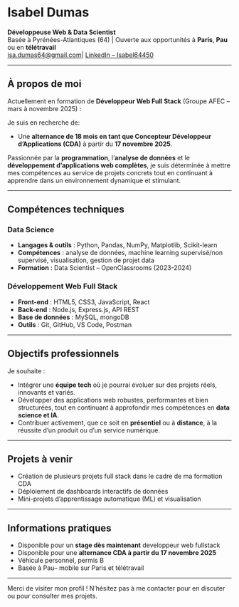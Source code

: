 #  Isabel Dumas

**Développeuse Web & Data Scientist**  
 Basée à Pyrénées-Atlantiques (64) | Ouverte aux opportunités à **Paris**, **Pau** ou en **télétravail**  
 isa.dumas64@gmail.com|  [LinkedIn – Isabel64450](https://www.linkedin.com/in/Isabel64450)

---

##  À propos de moi

Actuellement en formation de **Développeur Web Full Stack** (Groupe AFEC – mars à novembre 2025) :

Je suis en recherche de:

- Une **alternance de 18 mois en tant que Concepteur Développeur d’Applications (CDA)** à partir du **17 novembre 2025**.

Passionnée par la **programmation**, l’**analyse de données** et le **développement d’applications web complètes**, je suis déterminée à mettre mes compétences au service de projets concrets tout en continuant à apprendre dans un environnement dynamique et stimulant.

---

##  Compétences techniques

###  Data Science
- **Langages & outils** : Python, Pandas, NumPy, Matplotlib, Scikit-learn
- **Compétences** : analyse de données, machine learning supervisé/non supervisé, visualisation, gestion de projet data
- **Formation** : Data Scientist – OpenClassrooms (2023-2024)

###  Développement Web Full Stack
- **Front-end** : HTML5, CSS3, JavaScript, React
- **Back-end** : Node.js, Express.js, API REST
- **Base de données** : MySQL, mongoDB
- **Outils** : Git, GitHub, VS Code, Postman

---

##  Objectifs professionnels

Je souhaite :
- Intégrer une **équipe tech** où je pourrai évoluer sur des projets réels, innovants et variés.
- Développer des applications web robustes, performantes et bien structurées, tout en continuant à approfondir mes compétences en **data science et IA**.
- Contribuer activement, que ce soit en **présentiel** ou à **distance**, à la réussite d’un produit ou d’un service numérique.

---

##  Projets à venir

- Création de plusieurs projets full stack dans le cadre de ma formation CDA
- Déploiement de dashboards interactifs de données
- Mini-projets d’apprentissage automatique (ML) et visualisation

---

##  Informations pratiques

- Disponible pour un **stage dès maintenant** developpeur web fullstack
- Disponible pour une **alternance CDA à partir du 17 novembre 2025**
- Véhicule personnel, permis B
- Basée à Pau– mobile sur Paris et télétravail

---

Merci de visiter mon profil ! N’hésitez pas à me contacter pour en discuter ou pour consulter mes projets.

